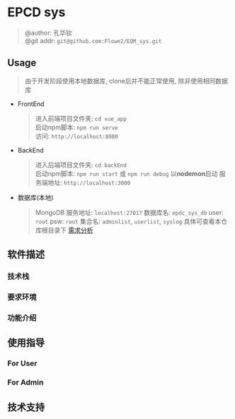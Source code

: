 # EPCD sys
> @author: 孔华钦  
> @git addr: `git@github.com:Flowe2/EQM_sys.git`

## Usage

> 由于开发阶段使用本地数据库, clone后并不能正常使用, 除非使用相同数据库  

* FrontEnd  
  > 进入前端项目文件夹: `cd vue_app`  
  > 启动npm脚本: `npm run serve`  
  > 访问: `http://localhost:8080`

* BackEnd  
  > 进入后端项目文件夹: `cd backEnd`  
  > 启动npm脚本: `npm run start` 或 `npm run debug` 以**nodemon**启动
  > 服务端地址: `http://localhost:3000`

* 数据库(本地)
  > MongoDB
  > 服务地址: `localhost:27017`
  > 数据库名: `epdc_sys_db`
  > user: `root`
  > psw: `root`
  > 集合名: `adminlist`, `userlist`, `syslog`
  > 具体可查看本仓库根目录下 [需求分析](./需求分析.md)


## 软件描述

### 技术栈

### 要求环境

### 功能介绍

## 使用指导

### For User

### For Admin

## 技术支持
